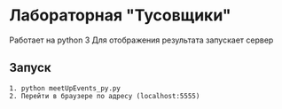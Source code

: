 # Лабораторная "Тусовщики" 

Работает на python 3
Для отображения результата запускает сервер

## Запуск

```
1. python meetUpEvents_py.py
2. Перейти в браузере по адресу (localhost:5555)
```
